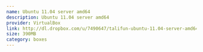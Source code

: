 ```yaml
---
name: Ubuntu 11.04 server amd64
description: Ubuntu 11.04 server amd64
provider: VirtualBox
link: http://dl.dropbox.com/u/7490647/talifun-ubuntu-11.04-server-amd64.box
size: 390MB
category: boxes
---
```

